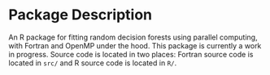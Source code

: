 Package Description
===================
An R package for fitting random decision forests using parallel computing, with Fortran and OpenMP under the hood. This package is currently a work in progress. Source code is located in two places: Fortran source code is located in `src/` and R source code is located in `R/`.

